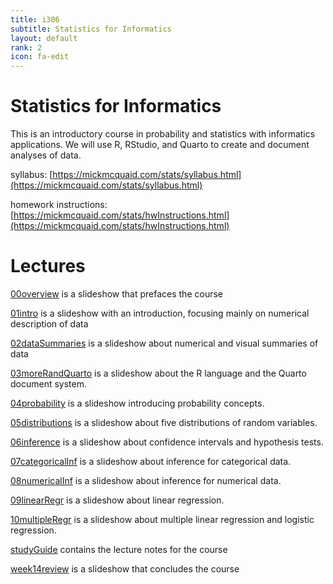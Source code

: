 ```yaml
---
title: i306
subtitle: Statistics for Informatics
layout: default
rank: 2
icon: fa-edit
---
```


# Statistics for Informatics

This is an introductory course in probability and statistics with informatics applications. We will use R, RStudio, and Quarto to create and document analyses of data.

syllabus: [https://mickmcquaid.com/stats/syllabus.html](https://mickmcquaid.com/stats/syllabus.html)

homework instructions: [https://mickmcquaid.com/stats/hwInstructions.html](https://mickmcquaid.com/stats/hwInstructions.html)

# Lectures

[00overview](https://mickmcquaid.com/stats/00overview/index.html) is a slideshow that prefaces the course

[01intro](https://mickmcquaid.com/stats/01intro/index.html) is a slideshow with an introduction, focusing mainly on numerical description of data

[02dataSummaries](https://mickmcquaid.com/stats/02dataSummaries/index.html) is a slideshow about numerical and visual summaries of data

[03moreRandQuarto](https://mickmcquaid.com/stats/03moreRandQuarto/index.html) is a slideshow about the R language and the Quarto document system.

[04probability](https://mickmcquaid.com/stats/04probability/index.html) is a slideshow introducing probability concepts.

[05distributions](https://mickmcquaid.com/stats/05distributions/index.html) is a slideshow about five distributions of random variables.

[06inference](https://mickmcquaid.com/stats/06inference/index.html) is a slideshow about confidence intervals and hypothesis tests.

[07categoricalInf](https://mickmcquaid.com/stats/07categoricalInf/index.html) is a slideshow about inference for categorical data.

[08numericalInf](https://mickmcquaid.com/stats/08numericalInf/index.html) is a slideshow about inference for numerical data.

[09linearRegr](https://mickmcquaid.com/stats/09linearRegr/index.html) is a slideshow about linear regression.

[10multipleRegr](https://mickmcquaid.com/stats/10multipleRegr/index.html) is a slideshow about multiple linear regression and logistic regression.

[studyGuide](https://mickmcquaid.com/stats/studyGuide/index.html) contains the lecture notes for the course

[week14review](https://mickmcquaid.com/stats/week14review/index.html) is a slideshow that concludes the course


